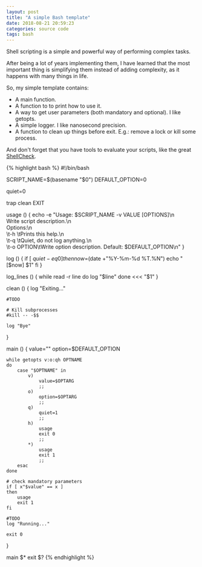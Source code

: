 ```yaml
---
layout: post
title: "A simple Bash template"
date: 2018-08-21 20:59:23
categories: source code
tags: bash
---
```


Shell scripting is a simple and powerful way of performing complex tasks.

After being a lot of years implementing them, I have learned that the most important thing is simplifying them instead of adding complexity, as it happens with many things in life.

So, my simple template contains:

* A main function.
* A function to to print how to use it.
* A way to get user parameters (both mandatory and optional). I like getopts.
* A simple logger. I like nanosecond precision.
* A function to clean up things before exit. E.g.: remove a lock or kill some process.

And don't forget that you have tools to evaluate your scripts, like the great [ShellCheck](https://github.com/koalaman/shellcheck).

{% highlight bash %}
#!/bin/bash

SCRIPT_NAME=$(basename "$0")
DEFAULT_OPTION=0

quiet=0

trap clean EXIT

usage ()
{
    echo -e "Usage: $SCRIPT_NAME -v VALUE [OPTIONS]\n\
Write script description.\n\
Options:\n\
\t-h \tPrints this help.\n\
\t-q \tQuiet, do not log anything.\n\
\t-o OPTION\tWrite option description. Default: $DEFAULT_OPTION\n"
}

log ()
{
    if [ $quiet -eq 0 ]
    then
        now=$(date +"%Y-%m-%d %T.%N")
        echo "[$now] $1"
    fi
}

log_lines ()
{
    while read -r line
    do
        log "$line"
    done <<< "$1"
}

clean ()
{
    log "Exiting..."

    #TODO
    
    # Kill subprocesses
	#kill -- -$$

    log "Bye"
}

main ()
{
    value=""
    option=$DEFAULT_OPTION

    while getopts v:o:qh OPTNAME
    do
        case "$OPTNAME" in
            v)
                value=$OPTARG
                ;;
            o)
                option=$OPTARG
                ;;
            q)
                quiet=1
                ;;
            h)
                usage
                exit 0
                ;;
            *)
                usage
                exit 1
                ;;
        esac
    done

    # check mandatory parameters
    if [ x"$value" == x ]
    then
        usage
        exit 1
    fi

    #TODO
    log "Running..."

    exit 0
}

main $*
exit $?
{% endhighlight %}
